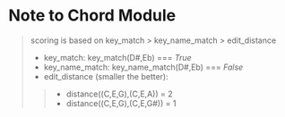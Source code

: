# Note to Chord Module
>scoring is based on key_match > key_name_match > edit_distance
> + key_match:    key_match(D#,Eb) === *True*
> + key_name_match: key_name_match(D#,Eb) === *False*
> + edit_distance (smaller the better): 
  > > + distance((C,E,G),(C,E,A))  = 2
  > > + distance((C,E,G),(C,E,G#))  = 1
